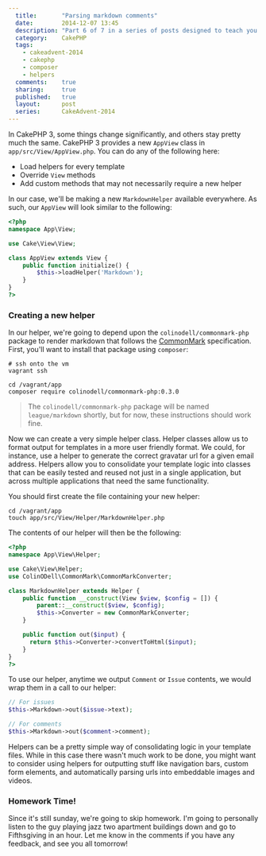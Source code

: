 ```yaml
---
  title:       "Parsing markdown comments"
  date:        2014-12-07 13:45
  description: "Part 6 of 7 in a series of posts designed to teach you how to use CakePHP 3 effectively"
  category:    CakePHP
  tags:
    - cakeadvent-2014
    - cakephp
    - composer
    - helpers
  comments:    true
  sharing:     true
  published:   true
  layout:      post
  series:      CakeAdvent-2014
---
```


In CakePHP 3, some things change significantly, and others stay pretty much the same. CakePHP 3 provides a new `AppView` class in `app/src/View/AppView.php`. You can do any of the following here:

- Load helpers for every template
- Override `View` methods
- Add custom methods that may not necessarily require a new helper

In our case, we'll be making a new `MarkdownHelper` available everywhere. As such, our `AppView` will look similar to the following:

```php
<?php
namespace App\View;

use Cake\View\View;

class AppView extends View {
    public function initialize() {
        $this->loadHelper('Markdown');
    }
}
?>
```

### Creating a new helper

In our helper, we're going to depend upon the `colinodell/commonmark-php` package to render markdown that follows the [CommonMark](http://commonmark.org/) specification. First, you'll want to install that package using `composer`:

```shell
# ssh onto the vm
vagrant ssh

cd /vagrant/app
composer require colinodell/commonmark-php:0.3.0
```

> The `colinodell/commonmark-php` package will be named `league/markdown` shortly, but for now, these instructions should work fine.

Now we can create a very simple helper class. Helper classes allow us to format output for templates in a more user friendly format. We could, for instance, use a helper to generate the correct gravatar url for a given email address. Helpers allow you to consolidate your template logic into classes that can be easily tested and reused not just in a single application, but across multiple applications that need the same functionality.

You should first create the file containing your new helper:

```shell
cd /vagrant/app
touch app/src/View/Helper/MarkdownHelper.php
```

The contents of our helper will then be the following:

```php
<?php
namespace App\View\Helper;

use Cake\View\Helper;
use ColinODell\CommonMark\CommonMarkConverter;

class MarkdownHelper extends Helper {
    public function __construct(View $view, $config = []) {
        parent::__construct($view, $config);
        $this->Converter = new CommonMarkConverter;
    }

    public function out($input) {
      return $this->Converter->convertToHtml($input);
    }
}
?>
```

To use our helper, anytime we output `Comment` or `Issue` contents, we would wrap them in a call to our helper:

```php
// For issues
$this->Markdown->out($issue->text);

// For comments
$this->Markdown->out($comment->comment);
```

Helpers can be a pretty simple way of consolidating logic in your template files. While in this case there wasn't much work to be done, you might want to consider using helpers for outputting stuff like navigation bars, custom form elements, and automatically parsing urls into embeddable images and videos.

### Homework Time!

Since it's still sunday, we're going to skip homework. I'm going to personally listen to the guy playing jazz two apartment buildings down and go to Fifthsgiving in an hour. Let me know in the comments if you have any feedback, and see you all tomorrow!

